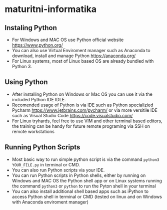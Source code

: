 # maturitni-informatika

## Instaling Python
  - For Windows and MAC OS use Python official website https://www.python.org/
  - You can also use Virtual Enviroment manager such as Anaconda to download, install and manage Python https://anaconda.org/
  - For Linux systems, most of Linux based OS are already bundled with Python 3.

## Using Python
  - After installing Python on Windows or Mac OS you can use it via the included Python IDE IDLE.
  - Recomended usage of Python is via IDE such as Python specializied Pycharm https://www.jetbrains.com/pycharm/ or via more versitile IDE such as Visual Studio Code https://code.visualstudio.com/
  - For Linux tryhards, feel free to use VIM and other terminal based editors, the training can be handy for future remote programing via SSH on remote workstations

## Running Python Scripts
  - Most basic way to run simple python script is via the command `python3 YOUR_FILE.py` in terminal or CMD.
  - You can also run Python scripts via your IDE.
  - You can run Python scripts in Python shells, either by running on Windows and MAC OS the Python shell app or on Linux systems running the command `python3` or `python` to run the Pyton shell in your terminal
  - You can also install additional shell based apps such as iPython to access Python shell in terminal or CMD (tested on linux and on Windows with Anaconda enviroment manager)
